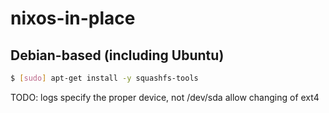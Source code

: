 # nixos-in-place

## Debian-based (including Ubuntu)
```bash
$ [sudo] apt-get install -y squashfs-tools
```

TODO:
  logs
  specify the proper device, not /dev/sda
  allow changing of ext4
